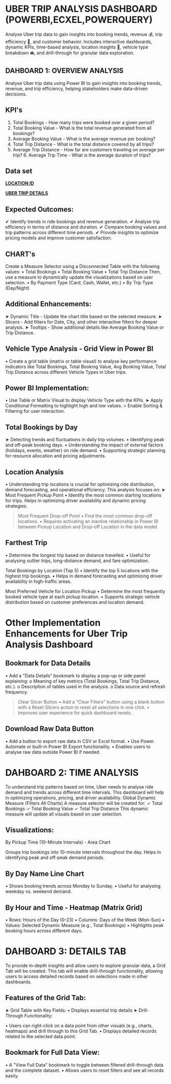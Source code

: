 # UBER TRIP ANALYSIS DASHBOARD (POWERBI,ECXEL,POWERQUERY)
Analyse Uber trip data to gain insights into booking trends, revenue 💰, trip efficiency 🚗, and customer behavior. Includes interactive dashboards, dynamic KPIs, time-based analysis, location insights 📍, vehicle type breakdown 🚘, and drill-through for granular data exploration.

## DAHBOARD 1: OVERVIEW ANALYSIS
Analyse Uber trip data using Power BI to gain insights into booking trends, revenue, and trip efficiency, helping stakeholders make data-driven decisions.

## KPI's 
1. Total Bookings - How many trips were booked over a given period?
2. Total Booking Value - What is the total revenue generated from all bookings?
3. Average Booking Value - What is the average revenue per booking?
4. Total Trip Distance - What is the total distance covered by all trips?
5. Average Trip Distance - How far are customers traveling on average per trip? 6. Average Trip Time - What is the average duration of trips?
   
## Data set
<a href="https://github.com/harshgholap05/Uber-Trip-Analysis-Dashboard/blob/main/Location%20ID.xlsx">**LOCATION ID**</a>

<a href="https://github.com/harshgholap05/Uber-Trip-Analysis-Dashboard/blob/main/Uber%20Trip%20Details.xlsx">**UBER TRIP DETAILS**</a>

## Expected Outcomes:
✔ Identify trends in ride bookings and revenue generation.
✔ Analyse trip efficiency in terms of distance and duration.
✔ Compare booking values and trip patterns across different time periods.
✔ Provide insights to optimize pricing models and improve customer satisfaction.

## CHART's
Create a Measure Selector using a Disconnected Table with the following values:
• Total Bookings
• Total Booking Value
• Total Trip Distance
Then, use a measure to dynamically update the visualizations based on user selection.
• By Payment Type (Card, Cash, Wallet, etc.)
• By Trip Type (Day/Night)

## Additional Enhancements:
➤ Dynamic Title - Update the chart title based on the selected measure.
➤ Slicers - Add filters for Date, City, and other interactive filters for deeper analysis. ➤ Tooltips - Show additional details like Average Booking Value or Trip Distance.

## Vehicle Type Analysis - Grid View in Power BI
• Create a grid table (matrix or table visual) to analyse key performance indicators like Total Bookings, Total Booking Value, Avg Booking Value, Total Trip Distance across different Vehicle Types in Uber trips.

## Power BI Implementation:
• Use Table or Matrix Visual to display Vehicle Type with the KPIs.
 ➤ Apply Conditional Formatting to highlight high and low values. > Enable Sorting & Filtering for user interaction.

## Total Bookings by Day
➤ Detecting trends and fluctuations in daily trip volumes.
• Identifying peak and off-peak booking days.
• Understanding the impact of external factors (holidays, events, weather) on ride demand.
• Supporting strategic planning for resource allocation and pricing adjustments.

## Location Analysis
• Understanding trip locations is crucial for optimizing ride distribution, demand forecasting,
and operational efficiency. This analysis focuses on:
➤ Most Frequent Pickup Point
• Identify the most common starting locations for trips.
Helps in optimizing driver availability and dynamic pricing strategies.

> Most Frequent Drop-off Point
• Find the most common drop-off locations.
• Requires activating an inactive relationship in Power BI between Pickup Location
and Drop-off Location in the data model.

## Farthest Trip

• Determine the longest trip based on distance travelled.
• Useful for analysing outlier trips, long-distance demand, and fare optimization.

Total Bookings by Location (Top 5)
• Identify the top 5 locations with the highest trip bookings.
• Helps in demand forecasting and optimizing driver availability in high-traffic areas.

Most Preferred Vehicle for Location Pickup
• Determine the most frequently booked vehicle type at each pickup location.
• Supports strategic vehicle distribution based on customer preferences and location demand.


# Other Implementation Enhancements for Uber Trip Analysis Dashboard

## Bookmark for Data Details
• Add a "Data Details" bookmark to display a pop-up or side panel explaining:
o Meaning of key metrics (Total Bookings, Total Trip Distance, etc.).
o Description of tables used in the analysis.
o Data source and refresh frequency.

> Clear Slicer Button
• Add a "Clear Filters" button using a blank button with a Reset Slicers action to reset all selections in one click.
• Improves user experience for quick dashboard resets.

## Download Raw Data Button
• Add a button to export raw data in CSV or Excel format.
• Use Power Automate or built-in Power BI Export functionality.
• Enables users to analyse raw data outside Power BI if needed.


# DAHBOARD 2: TIME ANALYSIS
To understand trip patterns based on time, Uber needs to analyse ride demand and trends across different time intervals. This dashboard will help in optimizing operations, pricing, and driver availability.
Global Dynamic Measure (Filters All Charts)
A measure selector will be created for:
✓ Total Bookings
✓ Total Booking Value
✓ Total Trip Distance
This dynamic measure will update all visuals based on user selection.

## Visualizations:
By Pickup Time (10-Minute Intervals) - Area Chart

Groups trip bookings into 10-minute intervals throughout the day.
Helps in identifying peak and off-peak demand periods.

## By Day Name Line Chart
• Shows booking trends across Monday to Sunday.
• Useful for analysing weekday vs. weekend demand.

## By Hour and Time - Heatmap (Matrix Grid)
• Rows: Hours of the Day (0-23)
• Columns: Days of the Week (Mon-Sun)
• Values: Selected Dynamic Measure (e.g., Total Bookings)
• Highlights peak booking hours across different days.

# DAHBOARD 3: DETAILS TAB
To provide in-depth insights and allow users to explore granular data, a Grid Tab will be created. This tab will enable drill-through functionality, allowing users to access detailed records based on selections made in other dashboards.

## Features of the Grid Tab:
➤ Grid Table with Key Fields:
• Displays essential trip details
➤ Drill-Through Functionality:

• Users can right-click on a data point from other visuals (e.g., charts, heatmaps) and drill through to this Grid Tab.
• Displays detailed records related to the selected data point.

## Bookmark for Full Data View:
• A "View Full Data" bookmark to toggle between filtered drill-through data and the complete dataset.
• Allows users to reset filters and see all records easily.

